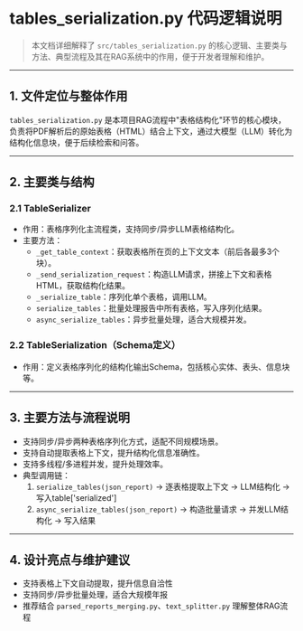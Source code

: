 # tables_serialization.py 代码逻辑说明

> 本文档详细解释了 `src/tables_serialization.py` 的核心逻辑、主要类与方法、典型流程及其在RAG系统中的作用，便于开发者理解和维护。

---

## 1. 文件定位与整体作用

`tables_serialization.py` 是本项目RAG流程中"表格结构化"环节的核心模块，负责将PDF解析后的原始表格（HTML）结合上下文，通过大模型（LLM）转化为结构化信息块，便于后续检索和问答。

---

## 2. 主要类与结构

### 2.1 TableSerializer
- 作用：表格序列化主流程类，支持同步/异步LLM表格结构化。
- 主要方法：
  - `_get_table_context`：获取表格所在页的上下文文本（前后各最多3个块）。
  - `_send_serialization_request`：构造LLM请求，拼接上下文和表格HTML，获取结构化结果。
  - `_serialize_table`：序列化单个表格，调用LLM。
  - `serialize_tables`：批量处理报告中所有表格，写入序列化结果。
  - `async_serialize_tables`：异步批量处理，适合大规模并发。

### 2.2 TableSerialization（Schema定义）
- 作用：定义表格序列化的结构化输出Schema，包括核心实体、表头、信息块等。

---

## 3. 主要方法与流程说明

- 支持同步/异步两种表格序列化方式，适配不同规模场景。
- 支持自动提取表格上下文，提升结构化信息准确性。
- 支持多线程/多进程并发，提升处理效率。
- 典型调用链：
  1. `serialize_tables(json_report)` → 逐表格提取上下文 → LLM结构化 → 写入table['serialized']
  2. `async_serialize_tables(json_report)` → 构造批量请求 → 并发LLM结构化 → 写入结果

---

## 4. 设计亮点与维护建议
- 支持表格上下文自动提取，提升信息自洽性
- 支持同步/异步批量处理，适合大规模年报
- 推荐结合 `parsed_reports_merging.py`、`text_splitter.py` 理解整体RAG流程 